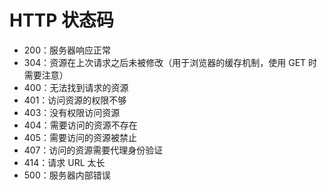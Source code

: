 # HTTP 状态码

- 200：服务器响应正常
- 304：资源在上次请求之后未被修改（用于浏览器的缓存机制，使用 GET 时需要注意）
- 400：无法找到请求的资源
- 401：访问资源的权限不够
- 403：没有权限访问资源
- 404：需要访问的资源不存在
- 405：需要访问的资源被禁止
- 407：访问的资源需要代理身份验证
- 414：请求 URL 太长
- 500：服务器内部错误
